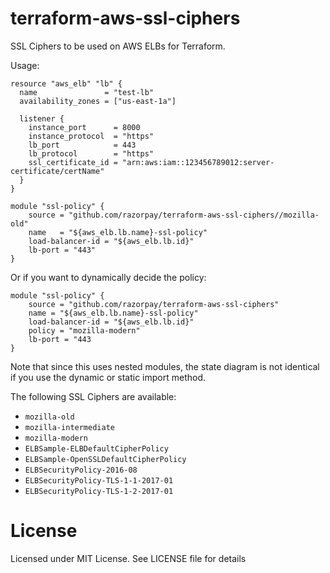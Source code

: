 # terraform-aws-ssl-ciphers

SSL Ciphers to be used on AWS ELBs for Terraform.

Usage:

```hcl
resource "aws_elb" "lb" {
  name               = "test-lb"
  availability_zones = ["us-east-1a"]

  listener {
    instance_port      = 8000
    instance_protocol  = "https"
    lb_port            = 443
    lb_protocol        = "https"
    ssl_certificate_id = "arn:aws:iam::123456789012:server-certificate/certName"
  }
}

module "ssl-policy" {
    source = "github.com/razorpay/terraform-aws-ssl-ciphers//mozilla-old"
    name   = "${aws_elb.lb.name}-ssl-policy"
    load-balancer-id = "${aws_elb.lb.id}"
    lb-port = "443"
}
```

Or if you want to dynamically decide the policy:

```hcl
module "ssl-policy" {
    source = "github.com/razorpay/terraform-aws-ssl-ciphers"
    name = "${aws_elb.lb.name}-ssl-policy"
    load-balancer-id = "${aws_elb.lb.id}"
    policy = "mozilla-modern"
    lb-port = "443
}
```

Note that since this uses nested modules, the state diagram is not identical if you use the dynamic
or static import method.

The following SSL Ciphers are available:

- `mozilla-old`
- `mozilla-intermediate`
- `mozilla-modern`
- `ELBSample-ELBDefaultCipherPolicy`
- `ELBSample-OpenSSLDefaultCipherPolicy`
- `ELBSecurityPolicy-2016-08`
- `ELBSecurityPolicy-TLS-1-1-2017-01`
- `ELBSecurityPolicy-TLS-1-2-2017-01`

# License

Licensed under MIT License. See LICENSE file for details
